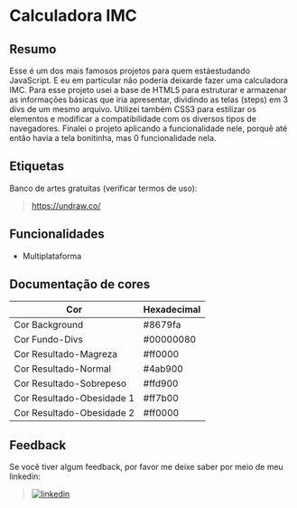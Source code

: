 
# Calculadora IMC


## Resumo

Esse é um dos mais famosos projetos para quem estáestudando JavaScript. E eu em particular não poderia deixarde fazer uma calculadora IMC.
Para esse projeto usei a base de HTML5 para estruturar
e armazenar as informações básicas que iria apresentar, dividindo
as telas (steps) em 3 divs de um mesmo arquivo. Utilizei também
CSS3 para estilizar os elementos e modificar a compatibilidade com
os diversos tipos de navegadores.
Finalei o projeto aplicando a funcionalidade nele, porquê até 
então havia a tela bonitinha, mas 0 funcionalidade nela.
    
## Etiquetas

Banco de artes gratuitas (verificar termos de uso):

>https://undraw.co/


## Funcionalidades

- Multiplataforma

## Documentação de cores

| Cor               | Hexadecimal                                                |
| ----------------- | ---------------------------------------------------------------- |
| Cor Background       |#8679fa|
| Cor Fundo-Divs       |#00000080|
| Cor Resultado-Magreza       |#ff0000|
| Cor Resultado-Normal       |#4ab900|
| Cor Resultado-Sobrepeso       |#ffd900|
| Cor Resultado-Obesidade 1       |#ff7b00|
| Cor Resultado-Obesidade 2       |#ff0000|






## Feedback

Se você tiver algum feedback, por favor me deixe saber por meio de meu linkedin:

> [![linkedin](https://img.shields.io/badge/linkedin-0A66C2?style=for-the-badge&logo=linkedin&logoColor=white)](https://www.linkedin.com/in/dieison-pablo-a66a02178/)


